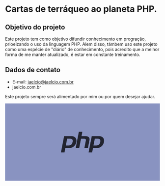 # Cartas de terráqueo ao planeta PHP.

## Objetivo do projeto
Este projeto tem como objetivo difundir conhecimento em progração, prioeizando o uso da linguagem PHP.
Alem disso, támbem uso este projeto como uma espécie de "diário" de conhecimento, pois acredito que a melhor forma de me manter atualizado, é estar em constante treinamento.

## Dados de contato
- E-mail: jaelcio@jaelcio.com.br
- jaelcio.com.br

Este projeto sempre será alimentado por mim ou por quem desejar ajudar.

![PHP](php01.png)
